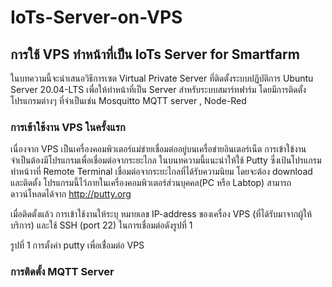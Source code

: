 # IoTs-Server-on-VPS

## การใช้ VPS ทำหน้าที่เป็น IoTs Server for Smartfarm


ในบทความนี้จะนำเสนอวิธีการเซต Virtual Private Server ที่ติดตั้งระบบปฏิบัติการ Ubuntu Server 20.04-LTS เพื่อให้ทำหน้าที่เป็น Server สำหรับระบบสมาร์ทฟาร์ม
โดยมีการติดตั้งโปรแกรมต่างๆ ที่จำเป็นเช่น Mosquitto MQTT server , Node-Red 

### การเข้าใช้งาน VPS ในครั้งแรก

  เนื่องจาก VPS เป็นเครื่องคอมพิวเตอร์แม่ข่ายเชื่อมต่ออยู่บนเครื่อข่ายอินเตอร์เน็ต การเข้าใข้งานจำเป็นต้องมีโปรแกรมเพื่อเชื่อมต่อจากระยะไกล ในบนทความนี้แนะนำให้ใช้ Putty ซึ่งเป้นโปรแกรมทำหน้าาที่ Remote Terminal เชื่อมต่อจากระยะไกลที่ได้รับความนิยม โดยจะต้อง download และติดตั้ง โปรแกรมนี้ไว้ภายในเครื่องคอมพิวเตอร์ส่วนบุคคล(PC หรือ Labtop) 
  สามารถดาวน์โหลดได้จาก  http://putty.org

เมื่อติดตั้งแล้ว การเข้าใช้งานให้ระบุ หมายเลข IP-address ของเครื่อง VPS (ที่ได้รับมาจากผู้ให้บริการ) และใช้ SSH (port 22) ในการเชื่อมต่อดังรูปที่ 1



 
รูปที่  1 การตั้งค่า putty เพื่อเชื่่อมต่อ VPS

 




### การติดตั้ง MQTT Server


